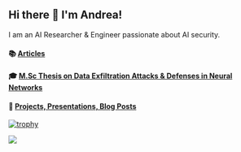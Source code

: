 ## Hi there 👋 I'm Andrea!
I am an AI Researcher & Engineer passionate about AI security.


#### :books: [Articles](https://scholar.google.com/citations?user=-j4ciq8AAAAJ&hl=en)

#### :mortar_board: [M.Sc Thesis on Data Exfiltration Attacks & Defenses in Neural Networks](https://doi.org/10.34726/hss.2023.92803)

#### :dart: [Projects, Presentations, Blog Posts](https://andreasiposova.github.io/)



<!--
**andreasiposova/andreasiposova** is a ✨ _special_ ✨ repository because its `README.md` (this file) appears on your GitHub profile.

Here are some ideas to get you started:

- 🔭 I’m currently working on ...
- 🌱 I’m currently learning ...
- 👯 I’m looking to collaborate on ...
- 🤔 I’m looking for help with ...
- 💬 Ask me about ...
- 📫 How to reach me: ...
- 😄 Pronouns: ...
- ⚡ Fun fact: ...
![GitHub stats](https://github-readme-stats-sigma-five.vercel.app/api?username=andreasiposova&count_private=true&show_icons=true&theme=tokyonight)

-->

[![trophy](https://github-profile-trophy.vercel.app/?username=andreasiposova&theme=discord&no-frame=true&rank=SECRET,SSS,SS,S,AAA,AA,A,B,C)](https://github.com/ryo-ma/github-profile-trophy)

![](https://komarev.com/ghpvc/?username=andreasiposova&style=pixel)
